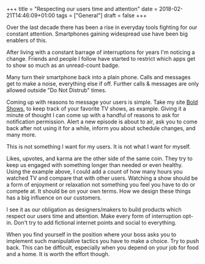 +++
title = "Respecting our users time and attention"
date = 2018-02-21T14:46:09+01:00
tags = ["General"]
draft = false
+++

Over the last decade there has been a rise in everyday tools fighting for our constant attention. Smartphones gaining widespread use have been big enablers of this.

After living with a constant barrage of interruptions for years I'm noticing a change. Friends and people I follow have started to restrict which apps get to show so much as an unread-count badge. 

Many turn their smartphone back into a plain phone. Calls and messages get to make a noise, everything else if off. Further calls & messages are only allowed outside "Do Not Distrub" times.

Coming up with reasons to message your users is simple. Take my site [Bold Shows](https://boldshows.com/), to keep track of your favorite TV shows, as example. Giving it a minute of thought I can come up with a handful of reasons to ask for notification permission. Alert a new episode is about to air, ask you to come back after not using it for a while, inform you about schedule changes, and many more.

This is not something I want for my users. It is not what I want for myself.<!--more-->

Likes, upvotes, and karma are the other side of the same coin. They try to keep us engaged with something longer than needed or even healthy.  
Using the example above, I could add a count of how many hours you watched TV and compare that with other users. Watching a show should be a form of enjoyment or relaxation not something you feel you have to do or compete at. It should be on your own terms. How we design these things has a big influence on our customers.

I see it as our obligation as designers/makers to build products which respect our users time and attention. Make every form of interruption opt-in. Don't try to add fictional internet points and social to everything.

When you find yourself in the position where your boss asks you to implement such manipulative tactics you have to make a choice. Try to push back. This can be difficult, especially when you depend on your job for food and a home. It is worth the effort though.
